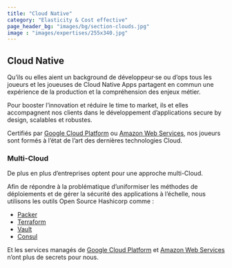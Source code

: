 ```yaml
---
title: "Cloud Native"
category: "Elasticity & Cost effective"
page_header_bg: "images/bg/section-clouds.jpg"
image : "images/expertises/255x340.jpg"
---
```



## Cloud Native

Qu’ils ou elles aient un background de développeur·se ou d’ops tous les joueurs et les joueuses de Cloud Native Apps partagent en commun une expérience de la production et la compréhension des enjeux métier.

Pour booster l’innovation et réduire le time to market, ils et elles accompagnent nos clients dans le développement d’applications secure by design, scalables et robustes.

Certifiés par [Google Cloud Platform](https://cloud.google.com/) ou [Amazon Web Services](https://aws.amazon.com/), nos joueurs sont formés à l’état de l’art des dernières technologies Cloud.

### Multi-Cloud

De plus en plus d’entreprises optent pour une approche multi-Cloud.

Afin de répondre à la problématique d’uniformiser les méthodes de déploiements et de gérer la sécurité des applications à l’échelle, nous utilisons les outils Open Source Hashicorp comme :

- [Packer](https://www.packer.io/)
- [Terraform](https://www.terraform.io/)
- [Vault](https://www.vaultproject.io/)
- [Consul](https://www.consul.io/)

Et les services managés de [Google Cloud Platform](https://cloud.google.com/) et [Amazon Web Services](https://aws.amazon.com/) n’ont plus de secrets pour nous.
